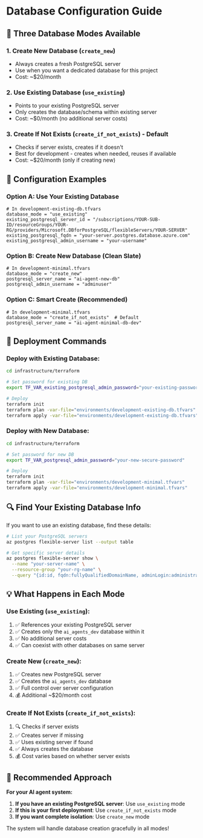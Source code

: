 # Database Configuration Guide

## 🎯 Three Database Modes Available

### 1. **Create New Database** (`create_new`)
- Always creates a fresh PostgreSQL server
- Use when you want a dedicated database for this project
- Cost: ~$20/month

### 2. **Use Existing Database** (`use_existing`)
- Points to your existing PostgreSQL server
- Only creates the database/schema within existing server
- Cost: ~$0/month (no additional server costs)

### 3. **Create If Not Exists** (`create_if_not_exists`) - Default
- Checks if server exists, creates if it doesn't
- Best for development - creates when needed, reuses if available
- Cost: ~$20/month (only if creating new)

## 🔧 Configuration Examples

### Option A: Use Your Existing Database
```hcl
# In development-existing-db.tfvars
database_mode = "use_existing"
existing_postgresql_server_id = "/subscriptions/YOUR-SUB-ID/resourceGroups/YOUR-RG/providers/Microsoft.DBforPostgreSQL/flexibleServers/YOUR-SERVER"
existing_postgresql_fqdn = "your-server.postgres.database.azure.com"
existing_postgresql_admin_username = "your-username"
```

### Option B: Create New Database (Clean Slate)
```hcl
# In development-minimal.tfvars
database_mode = "create_new"
postgresql_server_name = "ai-agent-new-db"
postgresql_admin_username = "adminuser"
```

### Option C: Smart Create (Recommended)
```hcl
# In development-minimal.tfvars
database_mode = "create_if_not_exists"  # Default
postgresql_server_name = "ai-agent-minimal-db-dev"
```

## 🚀 Deployment Commands

### Deploy with Existing Database:
```bash
cd infrastructure/terraform

# Set password for existing DB
export TF_VAR_existing_postgresql_admin_password="your-existing-password"

# Deploy
terraform init
terraform plan -var-file="environments/development-existing-db.tfvars"
terraform apply -var-file="environments/development-existing-db.tfvars"
```

### Deploy with New Database:
```bash
cd infrastructure/terraform

# Set password for new DB
export TF_VAR_postgresql_admin_password="your-new-secure-password"

# Deploy
terraform init
terraform plan -var-file="environments/development-minimal.tfvars"
terraform apply -var-file="environments/development-minimal.tfvars"
```

## 🔍 Find Your Existing Database Info

If you want to use an existing database, find these details:

```bash
# List your PostgreSQL servers
az postgres flexible-server list --output table

# Get specific server details
az postgres flexible-server show \
  --name "your-server-name" \
  --resource-group "your-rg-name" \
  --query "{id:id, fqdn:fullyQualifiedDomainName, adminLogin:administratorLogin}"
```

## 💡 What Happens in Each Mode

### Use Existing (`use_existing`):
1. ✅ References your existing PostgreSQL server
2. ✅ Creates only the `ai_agents_dev` database within it
3. ✅ No additional server costs
4. ✅ Can coexist with other databases on same server

### Create New (`create_new`):
1. ✅ Creates new PostgreSQL server
2. ✅ Creates the `ai_agents_dev` database
3. ✅ Full control over server configuration
4. 💰 Additional ~$20/month cost

### Create If Not Exists (`create_if_not_exists`):
1. 🔍 Checks if server exists
2. ✅ Creates server if missing
3. ✅ Uses existing server if found
4. ✅ Always creates the database
5. 💰 Cost varies based on whether server exists

## 🎯 Recommended Approach

**For your AI agent system:**

1. **If you have an existing PostgreSQL server**: Use `use_existing` mode
2. **If this is your first deployment**: Use `create_if_not_exists` mode
3. **If you want complete isolation**: Use `create_new` mode

The system will handle database creation gracefully in all modes!
